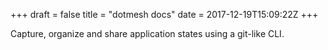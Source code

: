 +++
draft = false
title = "dotmesh docs"
date = 2017-12-19T15:09:22Z
+++

Capture, organize and share application states using a git-like CLI.
